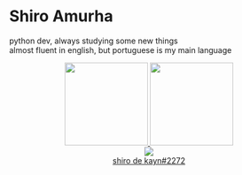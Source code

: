 # Shiro Amurha
  
python dev, always studying some new things <br>
almost fluent in english, but portuguese is my main language <br>
 

<div align="center">
  <a href="https://github.com/shiroamurha">
  <img height="150cm" src="https://github-readme-stats.vercel.app/api?username=shiroamurha&show_icons=true&theme=dracula&include_all_commits=true&count_private=true"/>
  <img height="150cm" src="https://github-readme-stats.vercel.app/api/top-langs/?username=shiroamurha&layout=compact&langs_count=7&theme=dracula"/>
</div>

<div align=center>
<img src="https://img.shields.io/badge/Discord-7289DA?style=for-the-badge&logo=discord&logoColor=white"> <br>
shiro de kayn#2272  </div>

 
